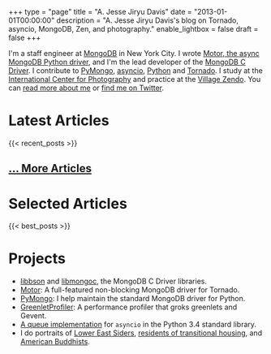 +++
type = "page"
title = "A. Jesse Jiryu Davis"
date = "2013-01-01T00:00:00"
description = "A. Jesse Jiryu Davis's blog on Tornado, asyncio, MongoDB, Zen, and photography."
enable_lightbox = false
draft = false
+++

I'm a staff engineer at [MongoDB](http://mongodb.com) in New York City. I wrote [Motor, the async MongoDB Python driver](http://motor.readthedocs.org/), and I'm the lead developer of the [MongoDB C Driver](http://mongoc.org/). I contribute to [PyMongo](http://api.mongodb.org/python/current/), [asyncio](https://docs.python.org/3/library/asyncio.html), [Python](http://python.org) and [Tornado](http://www.tornadoweb.org/). I study at the [International Center for Photography](http://icp.edu/school) and practice at the [Village Zendo](http://villagezendo.org/). You can [read more about me](/about/) or [find me on Twitter](https://twitter.com/jessejiryudavis).

# Latest Articles

{{< recent_posts >}}

## [... More Articles](/all-posts/)

# Selected Articles

{{< best_posts >}}

# Projects

* [libbson](https://github.com/mongodb/libbson) and [libmongoc](https://github.com/mongodb/mongo-c-driver), the MongoDB C Driver libraries.
* [Motor](https://motor.readthedocs.org/): A full-featured non-blocking MongoDB driver for Tornado.
* [PyMongo](http://pypi.python.org/pypi/pymongo/): I help maintain the standard MongoDB driver for Python.
* [GreenletProfiler](/greenletprofiler/): A performance profiler that groks greenlets and Gevent.
* [A queue implementation](https://codereview.appspot.com/7751044/) for `asyncio` in the Python 3.4 standard library.
* I do portraits of [Lower East Siders](/photography/lower-east-side/), [residents of transitional housing](http://emptysqua.re/photography/homeless-shelters/), and [American
Buddhists](/photography/new-york-city-zen/).
